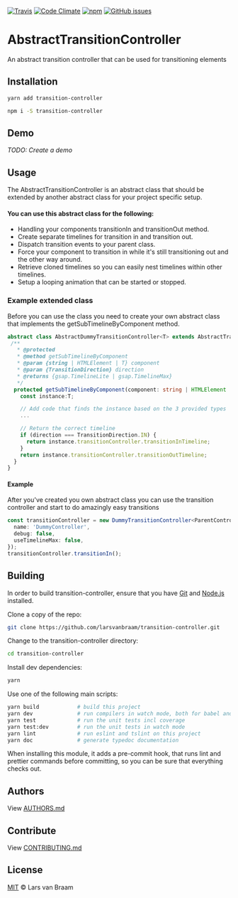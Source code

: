 [![Travis](https://img.shields.io/travis/larsvanbraam/transition-controller.svg?maxAge=2592000)](https://travis-ci.org/larsvanbraam/transition-controller)
[![Code Climate](https://img.shields.io/codeclimate/github/larsvanbraam/transition-controller.svg?maxAge=2592000)](https://codeclimate.com/github/larsvanbraam/transition-controller)
[![npm](https://img.shields.io/npm/dm/transition-controller.svg?maxAge=2592000)](https://www.npmjs.com/package/transition-controller)
[![GitHub issues](https://img.shields.io/github/issues/larsvanbraam/transition-controller.svg?style=flat-square)](https://github.com/larsvanbraam/transition-controller/issues)

# AbstractTransitionController

An abstract transition controller that can be used for transitioning elements

## Installation

```sh
yarn add transition-controller
```

```sh
npm i -S transition-controller
```

## Demo
*TODO: Create a demo*

## Usage
The AbstractTransitionController is an abstract class that should be extended by another abstract class for your project
specific setup.

#### You can use this abstract class for the following:
 - Handling your components transitionIn and transitionOut method.
 - Create separate timelines for transition in and transition out.
 - Dispatch transition events to your parent class.
 - Force your component to transition in while it's still transitioning out and the other way around.
 - Retrieve cloned timelines so you can easily nest timelines within other timelines.
 - Setup a looping animation that can be started or stopped.

### Example extended class
Before you can use the class you need to create your own abstract class that implements the getSubTimelineByComponent method.

```typescript
abstract class AbstractDummyTransitionController<T> extends AbstractTransitionController<T> {
 /**
   * @protected
   * @method getSubTimelineByComponent
   * @param {string | HTMLElement | T} component
   * @param {TransitionDirection} direction
   * @returns {gsap.TimelineLite | gsap.TimelineMax}
   */
  protected getSubTimelineByComponent(component: string | HTMLElement | T, direction: TransitionDirection,): TimelineLite | TimelineMax {
    const instance:T;

    // Add code that finds the instance based on the 3 provided types
    ...

    // Return the correct timeline
    if (direction === TransitionDirection.IN) {
      return instance.transitionController.transitionInTimeline;
    }
    return instance.transitionController.transitionOutTimeline;
  }
}
```

#### Example
After you've created you own abstract class you can use the transition controller and start to do amazingly easy transitions

```typescript
const transitionController = new DummyTransitionController<ParentController>(this, {
  name: 'DummyController',
  debug: false,
  useTimelineMax: false,
});
transitionController.transitionIn();
```


## Building

In order to build transition-controller, ensure that you have [Git](http://git-scm.com/downloads) and [Node.js](http://nodejs.org/) installed.

Clone a copy of the repo:
```sh
git clone https://github.com/larsvanbraam/transition-controller.git
```

Change to the transition-controller directory:
```sh
cd transition-controller
```

Install dev dependencies:
```sh
yarn
```

Use one of the following main scripts:
```sh
yarn build            # build this project
yarn dev              # run compilers in watch mode, both for babel and typescript
yarn test             # run the unit tests incl coverage
yarn test:dev         # run the unit tests in watch mode
yarn lint             # run eslint and tslint on this project
yarn doc              # generate typedoc documentation
```

When installing this module, it adds a pre-commit hook, that runs lint and prettier commands
before committing, so you can be sure that everything checks out.

## Authors
View [AUTHORS.md](./AUTHORS.md)

## Contribute
View [CONTRIBUTING.md](./CONTRIBUTING.md)

## License
[MIT](./LICENSE) © Lars van Braam

